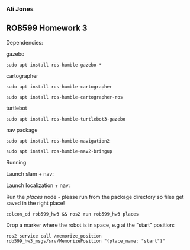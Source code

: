 ### Ali Jones
## ROB599 Homework 3

Dependencies:

gazebo

    sudo apt install ros-humble-gazebo-*

cartographer

    sudo apt install ros-humble-cartographer

    sudo apt install ros-humble-cartographer-ros

turtlebot

    sudo apt install ros-humble-turtlebot3-gazebo


nav package

    sudo apt install ros-humble-navigation2
    
    sudo apt install ros-humble-nav2-bringup


Running

Launch slam + nav:

Launch localization + nav:

Run the *places* node - please run from the package directory so files get saved in the right place!

    colcon_cd rob599_hw3 && ros2 run rob599_hw3 places

Drop a marker where the robot is in space, e.g at the "start" position:

    ros2 service call /memorize_position rob599_hw3_msgs/srv/MemorizePosition "{place_name: "start"}"
